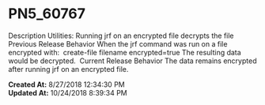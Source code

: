 # PN5_60767

Description Utilities: Running jrf on an encrypted file decrypts the file  Previous Release Behavior When the jrf command was run on a file encrypted with:  create-file filename encrypted=true The resulting data would be decrypted.  Current Release Behavior The data remains encrypted after running jrf on an encrypted file.   

**Created At:** 8/27/2018 12:34:30 PM  
**Updated At:** 10/24/2018 8:39:34 PM  

